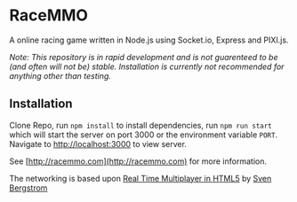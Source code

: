 # RaceMMO
A online racing game written in Node.js using Socket.io, Express and PIXI.js.

*Note: This repository is in rapid development and is not guarenteed to be (and often will not be) stable. Installation is currently not recommended for anything other than testing.*
## Installation
Clone Repo, run `npm install` to install dependencies, run `npm run start` which will start the server on port 3000 or the environment variable `PORT`.
Navigate to [http://localhost:3000](http://localhost:3000) to view server.

See [http://racemmo.com](http://racemmo.com) for more information.

The networking is based upon [Real Time Multiplayer in HTML5](http://buildnewgames.com/real-time-multiplayer/) by [Sven Bergstrom](http://underscorediscovery.com/)
